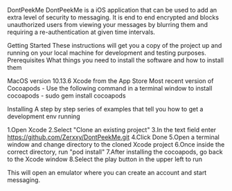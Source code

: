 DontPeekMe
DontPeekMe is a iOS application that can be used to add an extra level of security to messaging. It is end to end encrypted and blocks unauthorized users from viewing your messages by blurring them and requiring a re-authentication at given time intervals.

Getting Started
These instructions will get you a copy of the project up and running on your local machine for development and testing purposes. 
Prerequisites
What things you need to install the software and how to install them

MacOS version 10.13.6
Xcode from the App Store 
Most recent version of Cocoapods
    - Use the following command in a terminal window to install cocoapods
    - sudo gem install cocoapods

Installing
A step by step series of examples that tell you how to get a development env running

1.Open Xcode
2.Select "Clone an existing project"
3.In the text field enter https://github.com/Zerxxy/DontPeekMe.git
4.Click Done
5.Open a terminal window and change directory to the cloned Xcode project
6.Once inside the correct directory, run "pod install"
7.After installing the cocoapods, go back to the Xcode window
8.Select the play button in the upper left to run

This will open an emulator where you can create an account and start messaging.
